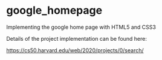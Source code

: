 # google_homepage
Implementing the google home page with HTML5 and CSS3

Details of the project implementation can be found here:

https://cs50.harvard.edu/web/2020/projects/0/search/

